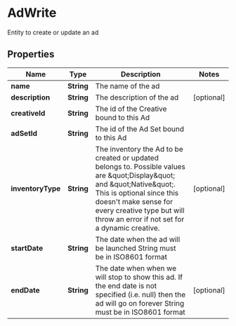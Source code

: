

# AdWrite

Entity to create or update an ad

## Properties

Name | Type | Description | Notes
------------ | ------------- | ------------- | -------------
**name** | **String** | The name of the ad | 
**description** | **String** | The description of the ad |  [optional]
**creativeId** | **String** | The id of the Creative bound to this Ad | 
**adSetId** | **String** | The id of the Ad Set bound to this Ad | 
**inventoryType** | **String** | The inventory the Ad to be created or updated belongs to. Possible values are \&quot;Display\&quot; and \&quot;Native\&quot;. This is optional since this doesn&#39;t make sense for every creative type but will throw an error if not set for a dynamic creative. |  [optional]
**startDate** | **String** | The date when the ad will be launched  String must be in ISO8601 format | 
**endDate** | **String** | The date when when we will stop to show this ad. If the end date is not specified (i.e. null) then the ad will go on forever  String must be in ISO8601 format |  [optional]



